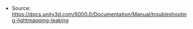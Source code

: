 * Source: https://docs.unity3d.com/6000.0/Documentation/Manual/troubleshooting-lightmapping-leaking


